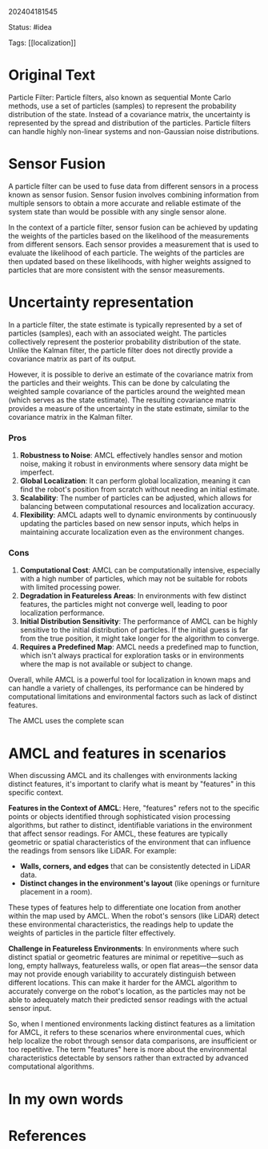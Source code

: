 202404181545

Status: #idea

Tags: [[localization]]

# Original Text

Particle Filter: Particle filters, also known as sequential Monte Carlo methods, use a set of particles (samples) to represent the probability distribution of the state. Instead of a covariance matrix, the uncertainty is represented by the spread and distribution of the particles. Particle filters can handle highly non-linear systems and non-Gaussian noise distributions.

Sensor Fusion
====================
A particle filter can be used to fuse data from different sensors in a process known as sensor fusion. Sensor fusion involves combining information from multiple sensors to obtain a more accurate and reliable estimate of the system state than would be possible with any single sensor alone. 

In the context of a particle filter, sensor fusion can be achieved by updating the weights of the particles based on the likelihood of the measurements from different sensors. Each sensor provides a measurement that is used to evaluate the likelihood of each particle. The weights of the particles are then updated based on these likelihoods, with higher weights assigned to particles that are more consistent with the sensor measurements.

Uncertainty representation
=================

In a particle filter, the state estimate is typically represented by a set of particles (samples), each with an associated weight. The particles collectively represent the posterior probability distribution of the state. Unlike the Kalman filter, the particle filter does not directly provide a covariance matrix as part of its output. 

However, it is possible to derive an estimate of the covariance matrix from the particles and their weights. This can be done by calculating the weighted sample covariance of the particles around the weighted mean (which serves as the state estimate). The resulting covariance matrix provides a measure of the uncertainty in the state estimate, similar to the covariance matrix in the Kalman filter.

### Pros

1. **Robustness to Noise**: AMCL effectively handles sensor and motion noise, making it robust in environments where sensory data might be imperfect.
2. **Global Localization**: It can perform global localization, meaning it can find the robot's position from scratch without needing an initial estimate.
3. **Scalability**: The number of particles can be adjusted, which allows for balancing between computational resources and localization accuracy.
4. **Flexibility**: AMCL adapts well to dynamic environments by continuously updating the particles based on new sensor inputs, which helps in maintaining accurate localization even as the environment changes.

### Cons

1. **Computational Cost**: AMCL can be computationally intensive, especially with a high number of particles, which may not be suitable for robots with limited processing power.
2. **Degradation in Featureless Areas**: In environments with few distinct features, the particles might not converge well, leading to poor localization performance.
3. **Initial Distribution Sensitivity**: The performance of AMCL can be highly sensitive to the initial distribution of particles. If the initial guess is far from the true position, it might take longer for the algorithm to converge.
4. **Requires a Predefined Map**: AMCL needs a predefined map to function, which isn't always practical for exploration tasks or in environments where the map is not available or subject to change.

Overall, while AMCL is a powerful tool for localization in known maps and can handle a variety of challenges, its performance can be hindered by computational limitations and environmental factors such as lack of distinct features.

The AMCL uses the complete scan

AMCL and features in scenarios
==

When discussing AMCL and its challenges with environments lacking distinct features, it's important to clarify what is meant by "features" in this specific context.

**Features in the Context of AMCL**: Here, "features" refers not to the specific points or objects identified through sophisticated vision processing algorithms, but rather to distinct, identifiable variations in the environment that affect sensor readings. For AMCL, these features are typically geometric or spatial characteristics of the environment that can influence the readings from sensors like LiDAR. For example:

- **Walls, corners, and edges** that can be consistently detected in LiDAR data.
- **Distinct changes in the environment's layout** (like openings or furniture placement in a room).

These types of features help to differentiate one location from another within the map used by AMCL. When the robot's sensors (like LiDAR) detect these environmental characteristics, the readings help to update the weights of particles in the particle filter effectively.

**Challenge in Featureless Environments**: In environments where such distinct spatial or geometric features are minimal or repetitive—such as long, empty hallways, featureless walls, or open flat areas—the sensor data may not provide enough variability to accurately distinguish between different locations. This can make it harder for the AMCL algorithm to accurately converge on the robot's location, as the particles may not be able to adequately match their predicted sensor readings with the actual sensor input.

So, when I mentioned environments lacking distinct features as a limitation for AMCL, it refers to these scenarios where environmental cues, which help localize the robot through sensor data comparisons, are insufficient or too repetitive. The term "features" here is more about the environmental characteristics detectable by sensors rather than extracted by advanced computational algorithms.
# In my own words



# References